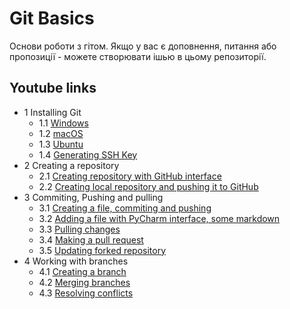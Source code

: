 # Git Basics
Основи роботи з гітом. Якщо у вас є доповнення, питання або пропозиції - можете створювати ішью в цьому репозиторії.

## Youtube links
* 1 Installing Git
    * 1.1 [Windows](https://youtu.be/P1emCuYA6TA?list=PLhxmTjLwFYTvYutCSEpi-zizIY2rTsD4s)
    * 1.2 [macOS](https://youtu.be/9bqbyt_6F9Y?list=PLhxmTjLwFYTvYutCSEpi-zizIY2rTsD4s)
    * 1.3 [Ubuntu](https://youtu.be/2uw0_BfyMUo?list=PLhxmTjLwFYTvYutCSEpi-zizIY2rTsD4s)
    * 1.4 [Generating SSH Key](https://youtu.be/11LjdO-t7fk?list=PLhxmTjLwFYTvYutCSEpi-zizIY2rTsD4s)
* 2 Creating a repository
    * 2.1 [Creating repository with GitHub interface](https://youtu.be/UTu5CA6eAOA?list=PLhxmTjLwFYTvYutCSEpi-zizIY2rTsD4s)
    * 2.2 [Creating local repository and pushing it to GitHub](https://youtu.be/BGSGQF7dggw?list=PLhxmTjLwFYTvYutCSEpi-zizIY2rTsD4s)
* 3 Commiting, Pushing and pulling
    * 3.1 [Creating a file, commiting and pushing](https://youtu.be/JyTqoWRGUQ0?list=PLhxmTjLwFYTvYutCSEpi-zizIY2rTsD4s)
    * 3.2 [Adding a file with PyCharm interface, some markdown](https://youtu.be/EWlwwSnMeqw?list=PLhxmTjLwFYTvYutCSEpi-zizIY2rTsD4s)
    * 3.3 [Pulling changes](https://youtu.be/Xkyxke9df4c?list=PLhxmTjLwFYTvYutCSEpi-zizIY2rTsD4s)
    * 3.4 [Making a pull request](https://youtu.be/KY_-KGWiDBk?list=PLhxmTjLwFYTvYutCSEpi-zizIY2rTsD4s)
    * 3.5 [Updating forked repository](https://youtu.be/AO827LezmSs?list=PLhxmTjLwFYTvYutCSEpi-zizIY2rTsD4s)
* 4 Working with branches
    * 4.1 [Creating a branch](https://youtu.be/bEA47T79fk0?list=PLhxmTjLwFYTvYutCSEpi-zizIY2rTsD4s)
    * 4.2 [Merging branches](https://youtu.be/O-QRxyWh0yA?list=PLhxmTjLwFYTvYutCSEpi-zizIY2rTsD4s)
    * 4.3 [Resolving conflicts](https://youtu.be/eMyfKaJUQAQ?list=PLhxmTjLwFYTvYutCSEpi-zizIY2rTsD4s)